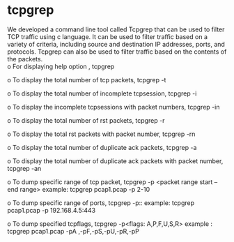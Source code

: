 # tcpgrep
 We developed  a command line tool called Tcpgrep that can be used to filter TCP traffic using c language. It can be used to filter traffic based on a variety of criteria, including source and destination IP addresses, ports, and protocols. Tcpgrep can also be used to filter traffic based on the contents of the packets.  
o	For displaying help option ,
   tcpgrep <pcapfilename>

o	To display the total number of  tcp packets,
tcpgrep <pcapfile name> -t

o	To display the total number of incomplete tcpsession,
tcpgrep <pcapfile name> -i

o	To display the incomplete tcpsessions with packet numbers,
tcpgrep <pcapfile name> -in

o	To display the total number of rst packets,
tcpgrep <pcapfile name> -r

o	To display the total rst packets with packet number,
tcpgrep <pcapfile name> -rn

o	To display the total number of duplicate ack packets,
tcpgrep <pcapfile name> -a

o	To display the total number of duplicate ack packets with packet number,
tcpgrep <pcapfile name> -an

o	To dump specific range of tcp packet,
tcpgrep <pcapfile name> -p <packet range start – end range>
example: tcpgrep pcap1.pcap -p 2-10 

o	To dump specific range of ports,
tcpgrep <pcapfile name> -p:<ip address>:<port no>
example: tcpgrep pcap1.pcap -p 192.168.4.5:443

o	To dump specified tcpflags,
tcpgrep <pcapfile name> -p<flags: A,P,F,U,S,R>
 example : tcpgrep pcap1.pcap -pA ,-pF,-pS,-pU,-pR,-pP
       

